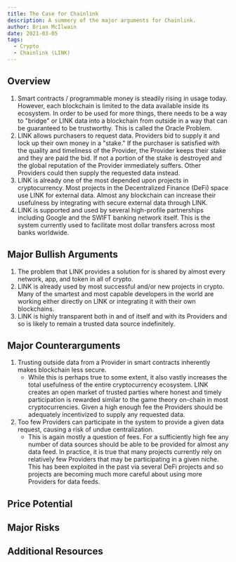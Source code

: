 ```yaml
---
title: The Case for Chainlink
description: A summery of the major arguments for Chainlink.
author: Brian McIlwain
date: 2021-03-05
tags:
  - Crypto
  - Chainlink (LINK)
---
```


## Overview

1. Smart contracts / programmable money is steadily rising in usage today. However, each blockchain is limited to the data available inside its ecosystem. In order to be used for more things, there needs to be a way to "bridge" or LINK data into a blockchain from outside in a way that can be guaranteed to be trustworthy. This is called the Oracle Problem.
2. LINK allows purchasers to request data. Providers bid to supply it and lock up their own money in a "stake." If the purchaser is satisfied with the quality and timeliness of the Provider, the Provider keeps their stake and they are paid the bid. If not a portion of the stake is destroyed and the global reputation of the Provider immediately suffers. Other Providers could then supply the requested data instead.
3. LINK is already one of the most depended upon projects in cryptocurrency. Most projects in the Decentralized Finance (DeFi) space use LINK for external data. Almost any blockchain can increase their usefulness by integrating with secure external data through LINK.
4. LINK is supported and used by several high-profile partnerships including Google and the SWIFT banking network itself. This is the system currently used to facilitate most dollar transfers across most banks worldwide.

## Major Bullish Arguments

1. The problem that LINK provides a solution for is shared by almost every network, app, and token in all of crypto.
2. LINK is already used by most successful and/or new projects in crypto. Many of the smartest and most capable developers in the world are working either directly on LINK or integrating it with their own blockchains.
3. LINK is highly transparent both in and of itself and with its Providers and so is likely to remain a trusted data source indefinitely.

## Major Counterarguments

1. Trusting outside data from a Provider in smart contracts inherently makes blockchain less secure.
   - While this is perhaps true to some extent, it also vastly increases the total usefulness of the entire cryptocurrency ecosystem. LINK creates an open market of trusted parties where honest and timely participation is rewarded similar to the game theory on-chain in most cryptocurrencies. Given a high enough fee the Providers should be adequately incentivized to supply any requested data.
2. Too few Providers can participate in the system to provide a given data request, causing a risk of undue centralization.
   - This is again mostly a question of fees. For a sufficiently high fee any number of data sources should be able to be provided for almost any data feed. In practice, it is true that many projects currently rely on relatively few Providers that may be participating in a given niche. This has been exploited in the past via several DeFi projects and so projects are becoming much more careful about using more Providers for data feeds.

## Price Potential

## Major Risks

## Additional Resources
